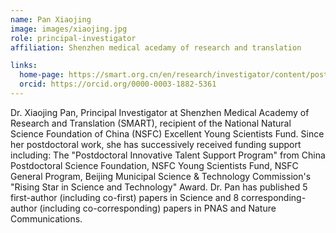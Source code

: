 ```yaml
---
name: Pan Xiaojing
image: images/xiaojing.jpg
role: principal-investigator
affiliation: Shenzhen medical acedamy of research and translation 

links:
  home-page: https://smart.org.cn/en/research/investigator/content/post_1134775.html
  orcid: https://orcid.org/0000-0003-1882-5361
---
```


Dr. Xiaojing Pan, Principal Investigator at Shenzhen Medical Academy of Research and Translation (SMART), recipient of the National Natural Science Foundation of China (NSFC) Excellent Young Scientists Fund. Since her postdoctoral work, she has successively received funding support including:
The "Postdoctoral Innovative Talent Support Program" from China Postdoctoral Science Foundation, NSFC Young Scientists Fund, NSFC General Program, Beijing Municipal Science & Technology Commission's "Rising Star in Science and Technology" Award. Dr. Pan has published 5 first-author (including co-first) papers in Science and 8 corresponding-author (including co-corresponding) papers in PNAS and Nature Communications.
